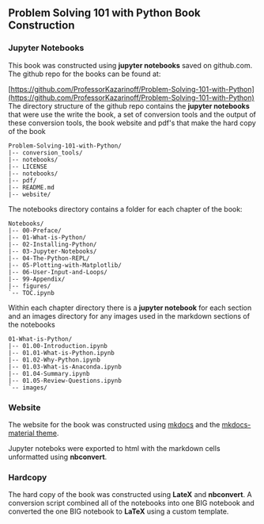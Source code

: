 
## Problem Solving 101 with Python Book Construction
### Jupyter Notebooks
This book was constructed using **jupyter notebooks** saved on github.com. The github repo for the books can be found at:
    
[https://github.com/ProfessorKazarinoff/Problem-Solving-101-with-Python](https://github.com/ProfessorKazarinoff/Problem-Solving-101-with-Python)
The directory structure of the github repo contains the **jupyter notebooks** that were use the write the book, a set of conversion tools and the output of these conversion tools, the book website and pdf's that make the hard copy of the book
```
Problem-Solving-101-with-Python/
|-- conversion_tools/
|-- notebooks/
|-- LICENSE
|-- notebooks/
|-- pdf/
|-- README.md
|-- website/
```
The notebooks directory contains a folder for each chapter of the book:
```
Notebooks/
|-- 00-Preface/
|-- 01-What-is-Python/
|-- 02-Installing-Python/
|-- 03-Jupyter-Notebooks/
|-- 04-The-Python-REPL/
|-- 05-Plotting-with-Matplotlib/
|-- 06-User-Input-and-Loops/
|-- 99-Appendix/
|-- figures/
`-- TOC.ipynb
```
Within each chapter directory there is a **jupyter notebook** for each section and an images directory for any images used in the markdown sections of the notebooks

```
01-What-is-Python/
|-- 01.00-Introduction.ipynb
|-- 01.01-What-is-Python.ipynb
|-- 01.02-Why-Python.ipynb
|-- 01.03-What-is-Anaconda.ipynb
|-- 01.04-Summary.ipynb
|-- 01.05-Review-Questions.ipynb
`-- images/
```
### Website
The website for the book was constructed using [mkdocs](https://www.mkdocs.org/) and the [mkdocs-material theme](https://squidfunk.github.io/mkdocs-material/). 

Jupyter noteboks were exported to html with the markdown cells unformatted using **nbconvert**. 
### Hardcopy
The hard copy of the book was constructed using **LateX** and **nbconvert**. A conversion script combined all of the notebooks into one BIG notebook and converted the one BIG notebook to **LaTeX** using a custom template.
 

